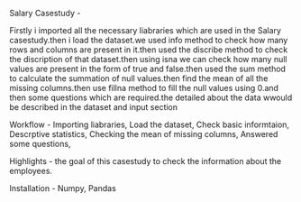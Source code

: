 Salary Casestudy - 

Firstly i imported all the necessary liabraries which are used in the Salary casestudy.then i load the dataset.we used info method to check how many rows and columns are present in it.then used the discribe method to check the discription of that dataset.then using isna we can check how many null values are present in the form of true and false.then used the sum method to calculate the summation of null values.then find the mean of all the missing columns.then use fillna method to fill the null values using 0.and then some questions which are required.the detailed about the data wwould be described in the dataset and input section

Workflow - 
Importing liabraries,
Load the dataset,
Check basic informtaion,
Descrptive statistics,
Checking the mean of missing columns,
Answered some questions,

Highlights - 
the goal of this casestudy to check the information about the employees.

Installation - 
Numpy,
Pandas




